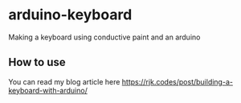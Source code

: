 # arduino-keyboard
Making a keyboard using conductive paint and an arduino

## How to use
You can read my blog article here https://rjk.codes/post/building-a-keyboard-with-arduino/
